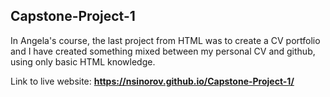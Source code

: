 ## Capstone-Project-1

In Angela's course, the last project from HTML was to create a CV portfolio and I have created something mixed between my personal CV and github, using only basic HTML knowledge.

Link to live website: **https://nsinorov.github.io/Capstone-Project-1/**

